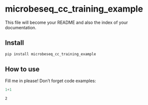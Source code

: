 # microbeseq_cc_training_example

<!-- WARNING: THIS FILE WAS AUTOGENERATED! DO NOT EDIT! -->

This file will become your README and also the index of your
documentation.

## Install

``` sh
pip install microbeseq_cc_training_example
```

## How to use

Fill me in please! Don’t forget code examples:

``` python
1+1
```

    2
